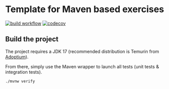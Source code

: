 # Template for Maven based exercises

[![build workflow](https://github.com/lewis3215/uml_graph/actions/workflows/build.yml/badge.svg)](https://github.com/lernejo/maven_starter_template/actions)
[![codecov](https://codecov.io/gh/lewis3215/uml_graph/branch/main/graph/badge.svg)](https://codecov.io/gh/lewis3215/uml_graph)

## Build the project

The project requires a JDK 17 (recommended distribution is Temurin from [Adoptium](https://adoptium.net/)).

From there, simply use the Maven wrapper to launch all tests (unit tests & integration tests).

`./mvnw verify`
